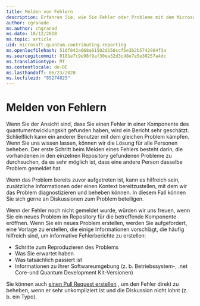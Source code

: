 ```yaml
---
title: Melden von Fehlern
description: Erfahren Sie, wie Sie Fehler oder Probleme mit dem Microsoft Quantum Development Kit (QDK) melden.
author: cgranade
ms.author: chgranad
ms.date: 10/12/2018
ms.topic: article
uid: microsoft.quantum.contributing.reporting
ms.openlocfilehash: 510f842a068a61502d150ccf5e3b2b5742984f3a
ms.sourcegitcommit: 0181e7c9e98f9af30ea32d3cd8e7e5e30257a4dc
ms.translationtype: MT
ms.contentlocale: de-DE
ms.lasthandoff: 06/23/2020
ms.locfileid: "85274825"
---
```

# <a name="reporting-bugs"></a>Melden von Fehlern #

Wenn Sie der Ansicht sind, dass Sie einen Fehler in einer Komponente des quantumentwicklungskit gefunden haben, wird ein Bericht sehr geschätzt.
Schließlich kann ein anderer Benutzer mit dem gleichen Problem kämpfen. Wenn Sie uns wissen lassen, können wir die Lösung für alle Personen beheben.
Der erste Schritt beim Melden eines Fehlers besteht darin, die vorhandenen in den einzelnen Repository gefundenen Probleme zu durchsuchen, da es sehr möglich ist, dass eine andere Person dasselbe Problem gemeldet hat.

Wenn das Problem bereits zuvor aufgetreten ist, kann es hilfreich sein, zusätzliche Informationen oder einen Kontext bereitzustellen, mit dem wir das Problem diagnostizieren und beheben können.
In diesem Fall können Sie sich gerne an Diskussionen zum Problem beteiligen.

Wenn der Fehler noch nicht gemeldet wurde, würden wir uns freuen, wenn Sie ein neues Problem im Repository für die betreffende Komponente eröffnen.
Wenn Sie ein neues Problem erstellen, werden Sie aufgefordert, eine Vorlage zu erstellen, die einige Informationen vorschlägt, die häufig hilfreich sind, um informative Fehlerberichte zu erstellen:

- Schritte zum Reproduzieren des Problems
- Was Sie erwartet haben
- Was tatsächlich passiert ist
- Informationen zu ihrer Softwareumgebung (z. b. Betriebssystem-, .net Core-und Quantum Development Kit-Versionen)

Sie können auch [einen Pull Request erstellen](https://help.github.com/articles/about-pull-requests/) , um den Fehler direkt zu beheben, wenn er sehr unkompliziert ist und die Diskussion nicht lohnt (z. b. ein Typo).

